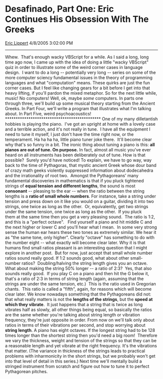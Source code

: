# Desafinado, Part One: Eric Continues His Obsession With The Greeks

[Eric Lippert](https://social.msdn.microsoft.com/profile/Eric%20Lippert) 4/8/2005 3:02:00 PM

-----

Whew.  That's enough wacky VBScript for a while. As I said a long, long time ago now, I came up with the idea of doing a little "wacky VBScript" quiz in order to illustrate some of the weird corner cases in language design.  I want to do a long -- potentially very long -- series on some of the more computer sciency fundamental issues in the theory of programming languages and what "computation" means. These quirks are just the fun corner cases. But I feel like changing gears for a bit before I get into that heavy lifting, if you'll pardon the mixed metaphor. So for the next little while, music\! No computers\! Well, ok, maybe *some* computers. In parts one through three, we'll build up some musical theory starting from the Ancient Greeks. In Part Four, we'll write a program that illustrates what I'm talking about. In Part Five, weird psychoacoustics\! \*\*\*\*\*\*\*\*\*\*\*\*\*\*\*\*\*\*\*\*\*\*\*\*\*\*\*\*\*\*\*\*\*\*\*\*\*\*\*\*\*\*\*\*\* One of my many dilletantish hobbies is playing the piano.  I've got an upright at home with a lovely case and a terrible action, and it's not really in tune.  I have all the equipment I need to tune it myself, I just don't have the time right now, or the temperament. Ha ha ha ha, little piano tuner joke there.  It'll become clear why that's so funny in a bit. The ironic thing about tuning a piano is this: **all pianos are out of tune. On purpose.** In fact, almost all music you've ever heard on all instruments has been deliberately out of tune. How is that possible?  Surely you'd have noticed\! To explain, we have to go way, way back to the time of Pythagoras, that mystic ancient Greek whose dour band of crazy math geeks violently suppressed information about dodecahedra and the irrationality of root two.  Amongst the Pythagoreans' many fundamental discoveries in mathematics is that if you pluck tightened strings of **equal tension and different lengths**, the sound is most **consonant** -- pleasing to the ear -- when the ratio between the string lengths is a **ratio of small whole numbers**. For instance, take a string under tension and press down on it like you would on a guitar, dividing it into two strings, one twice as long as the other.  Or, equivalently, get two strings under the same tension, one twice as long as the other.  If you pluck them at the same time then you get a very pleasing sound.  The ratio is 1:2, and this is a "perfect octave".   Find yourself a piano and hit middle C and the next higher or lower C and you'll hear what I mean.  In some very strong sense the human ear hears these two tones as extremely similar. We hear it as "the same tone, only higher". Clearly "octave" has something to do with the number eight -- what exactly will become clear later. Why it is that humans find small ratios pleasant is an interesting question that I might explore in another post.  But for now, just accept that small whole number ratios sound really good. If 1:2 sounds good, what about other small-number ratios?  Doubling/halving the string length gives you an octave. What about making the string 50% longer -- a ratio of 2:3?  Yes, that also sounds really good.  If you play C on a piano and then hit the G below it, that's a ratio of 2:3 in terms of string length (again, assuming that the strings are under the same tension, etc.)  This is the ratio used in Gregorian chants.  This ratio is called a "fifth", again, for reasons which will become clear later. We know nowadays something that the Pythagoreans did not: that what really matters is not the **lengths of the strings**, but the **speed at which they vibrate**.  It just happens that a string that is twice as long vibrates half as slowly, all other things being equal, so basically the ratios are the same whether you're talking about string length or vibration frequency, they're just opposite in order. From now on we'll talk only about ratios in terms of their vibrations per second, and stop worrying about **string length**. A piano has eight octaves. If the longest string had to be 128 times longer than the shortest string then you'd need a big room\!  Therefore we vary the thickness, weight and tension of the strings so that they can be a reasonable length and yet vibrate at the right frequency. It's the vibrations that matter. (The variance in thickness of the strings leads to practical problems with inharmonicity in the short strings, but we probably won't get into that level of detail in this series.) Next time we'll mentally build a stringed instrument from scratch and figure out how to tune it to perfect Pythagorean pitches.

